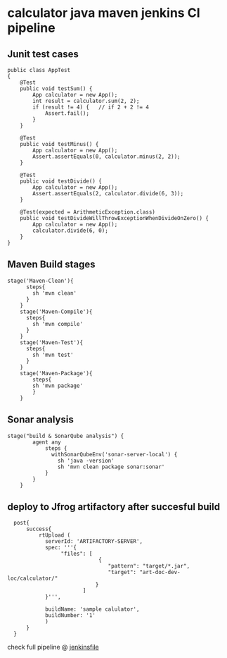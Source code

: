 # calculator java maven jenkins CI pipeline

## Junit test cases

```
public class AppTest 
{
	@Test
	public void testSum() {
		App calculator = new App();
		int result = calculator.sum(2, 2);
		if (result != 4) {   // if 2 + 2 != 4
			Assert.fail();
		}
	}

	@Test
	public void testMinus() {
		App calculator = new App();
		Assert.assertEquals(0, calculator.minus(2, 2));
	}

	@Test
	public void testDivide() {
		App calculator = new App();
		Assert.assertEquals(2, calculator.divide(6, 3));
	}

	@Test(expected = ArithmeticException.class)
	public void testDivideWillThrowExceptionWhenDivideOnZero() {
		App calculator = new App();
		calculator.divide(6, 0);
	}
}

```

## Maven Build stages

```
stage('Maven-Clean'){
      steps{
        sh 'mvn clean'
      }
    }
    stage('Maven-Compile'){
      steps{
        sh 'mvn compile'
      }
    }
    stage('Maven-Test'){
      steps{
        sh 'mvn test'
      }
    }
    stage('Maven-Package'){
        steps{
        sh 'mvn package'
        }
    }

```

## Sonar analysis

```
stage("build & SonarQube analysis") {
        agent any
            steps {
              withSonarQubeEnv('sonar-server-local') {
                sh 'java -version'
                sh 'mvn clean package sonar:sonar'
            }
        }
    }

```

## deploy to Jfrog artifactory after succesful build

```
  post{
      success{
          rtUpload (
            serverId: 'ARTIFACTORY-SERVER',
            spec: '''{
                 "files": [
                             {
                                "pattern": "target/*.jar",
                                "target": "art-doc-dev-loc/calculator/"
                            }
                        ]
            }''',
 
            buildName: 'sample calulator',
            buildNumber: '1'
            )
      }
  }

```

check full pipeline @ [jenkinsfile](https://github.com/sujjadshaik/calculator/blob/master/jenkinsfile)

